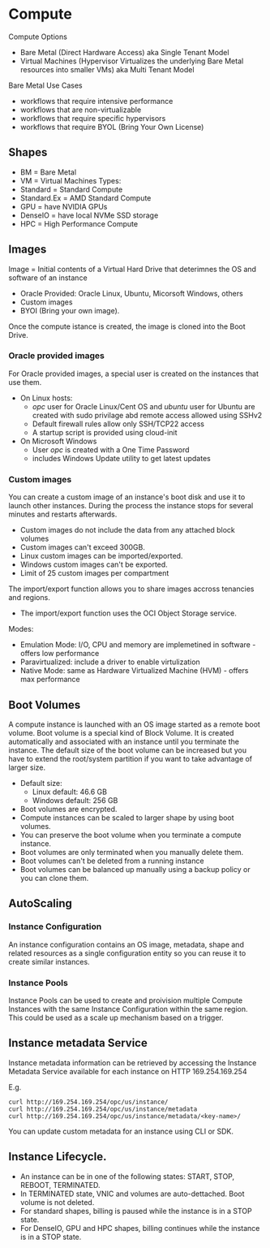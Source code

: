 # Compute

Compute Options
- Bare Metal (Direct Hardware Access) aka Single Tenant Model
- Virtual Machines (Hypervisor Virtualizes the underlying Bare Metal resources into smaller VMs) aka Multi Tenant Model

Bare Metal Use Cases
- workflows that require intensive performance
- workflows that are non-virtualizable
- workflows that require specific hypervisors
- workflows that require BYOL (Bring Your Own License)
## Shapes
- BM = Bare Metal
- VM = Virtual Machines
Types:
- Standard = Standard Compute
- Standard.Ex = AMD Standard Compute
- GPU = have NVIDIA GPUs
- DenseIO = have local NVMe SSD storage
- HPC = High Performance Compute
## Images
Image = Initial contents of a Virtual Hard Drive that deterimnes the OS and software of an instance
- Oracle Provided: Oracle Linux, Ubuntu, Micorsoft Windows, others
- Custom images
- BYOI (Bring your own image).

Once the compute istance is created, the image is cloned into the Boot Drive.

### Oracle provided images
For Oracle provided images, a special user is created on the instances that use them.
 - On Linux hosts:
   - *opc* user for Oracle Linux/Cent OS and *ubuntu* user for Ubuntu are created with sudo privilage abd remote access allowed using SSHv2
   - Default firewall rules allow only SSH/TCP22 access
   - A startup script is provided using cloud-init
 - On Microsoft Windows
   - User *opc* is created with a One Time Password
   - includes Windows Update utility to get latest updates
  
### Custom images
You can create a custom image of an instance's boot disk and use it to launch other instances. During the process the instance stops for several minutes and restarts afterwards. 

- Custom images do not include the data from any attached block volumes
- Custom images can't exceed 300GB. 
- Linux custom images can be imported/exported. 
- Windows custom images can't be exported.
- Limit of 25 custom images per compartment

The import/export function allows you to share images accross tenancies and regions.
- The import/export function uses the OCI Object Storage service.

Modes:
 - Emulation Mode: I/O, CPU and memory are implemetined in software - offers low performance
 - Paravirtualized: include a driver to enable virtulization
 - Native Mode: same as Hardware Virtualized Machine (HVM) - offers max performance 

## Boot Volumes

A compute instance is launched with an OS image started as a remote boot volume.
Boot volume is a special kind of Block Volume. It is created automatically and associated with an instance until you terminate the instance.
The default size of the boot volume can be increased but you have to extend the root/system partition if you want to take advantage of larger size.

- Default size: 
  - Linux default: 46.6 GB
  - Windows default: 256 GB
- Boot volumes are encrypted.
- Compute instances can be scaled to larger shape by using boot volumes.
- You can preserve the boot volume when you terminate a compute instance.
- Boot volumes are only terminated when you manually delete them.
- Boot volumes can't be deleted from a running instance
- Boot volumes can be balanced up manually using a backup policy or you can clone them. 
## AutoScaling
### Instance Configuration
An instance configuration contains an OS image, metadata, shape and related resources as a single configuration entity so you can reuse it to create similar instances.

### Instance Pools
Instance Pools can be used to create and proivision multiple Compute Instances with the same Instance Configuration within the same region. This could be used as a scale up mechanism based on a trigger.

## Instance metadata Service
Instance metadata information can be retrieved by accessing the Instance Metadata Service available for each instance on HTTP 169.254.169.254

E.g. 
```
curl http://169.254.169.254/opc/us/instance/
curl http://169.254.169.254/opc/us/instance/metadata
curl http://169.254.169.254/opc/us/instance/metadata/<key-name>/
```

You can update custom metadata for an instance using CLI or SDK.

## Instance Lifecycle.
- An instance can be in one of the following states: START, STOP, REBOOT, TERMINATED.
- In TERMINATED state, VNIC and volumes are auto-dettached. Boot volume is not deleted.
- For standard shapes, billing is paused while the instance is in a STOP state.
- For DenseIO, GPU and HPC shapes, billing continues while the instance is in a STOP state.



